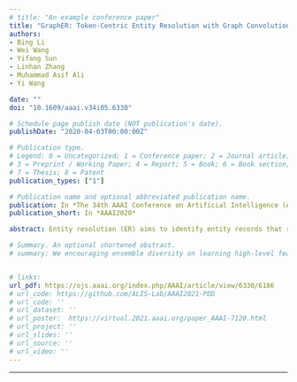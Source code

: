 ```yaml
---
# title: "An example conference paper"
title: "GraphER: Token-Centric Entity Resolution with Graph Convolutional Neural Networks"
authors:
- Bing Li
- Wei Wang
- Yifang Sun
- Linhan Zhang
- Muhammad Asif Ali
- Yi Wang

date: ""
doi: "10.1609/aaai.v34i05.6330"

# Schedule page publish date (NOT publication's date).
publishDate: "2020-04-03T00:00:00Z"

# Publication type.
# Legend: 0 = Uncategorized; 1 = Conference paper; 2 = Journal article;
# 3 = Preprint / Working Paper; 4 = Report; 5 = Book; 6 = Book section;
# 7 = Thesis; 8 = Patent
publication_types: ["1"]

# Publication name and optional abbreviated publication name.
publication: In *The 34th AAAI Conference on Artificial Intelligence (AAAI 2020).*
publication_short: In *AAAI2020*

abstract: Entity resolution (ER) aims to identify entity records that refer to the same real-world entity, which is a critical problem in data cleaning and integration. Most of the existing models are attribute-centric, that is, matching entity pairs by comparing similarities of pre-aligned attributes, which require the schemas of records to be identical and are too coarse-grained to capture subtle key information within a single attribute. In this paper, we propose a novel graph-based ER model GraphER. Our model is token-centric, the final matching results are generated by directly aggregating token-level comparison features, in which both the semantic and structural information has been softly embedded into token embeddings by training an Entity Record Graph Convolutional Network (ER-GCN). To the best of our knowledge, our work is the first effort to do token-centric entity resolution with the help of GCN in entity resolution task. Extensive experiments on two real-world datasets demonstrate that our model stably outperforms state-of-the-art models.

# Summary. An optional shortened abstract.
# summary: We encouraging ensemble diversity on learning high-level feature representations and gradient dispersion in simultaneous training of deep ensemble networks.


# links:
url_pdf: https://ojs.aaai.org/index.php/AAAI/article/view/6330/6186
# url_code: https://github.com/ALIS-Lab/AAAI2021-PDD
# url_code: ''
# url_dataset: ''
# url_poster:  https://virtual.2021.aaai.org/paper_AAAI-7120.html
# url_project: ''
# url_slides: ''
# url_source: ''
# url_video: ''
---
```

---
